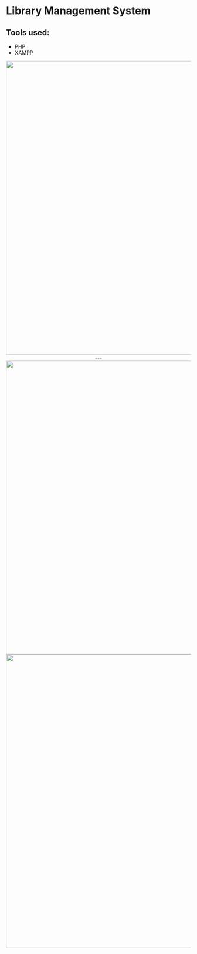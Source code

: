 # Library Management System
## Tools used:
 - PHP
 - XAMPP
 
 <p float="left" align="middle">
  <img src="https://user-images.githubusercontent.com/57464461/113481219-26145400-9490-11eb-8e58-a361356b03f7.jpg" width = "800px"alt="" />
---
  <img src="https://user-images.githubusercontent.com/57464461/113481217-257bbd80-9490-11eb-999c-474f73d7da94.jpg" width = "800px"alt="" /> 
  <img src="https://user-images.githubusercontent.com/57464461/113481220-26acea80-9490-11eb-8ace-14d145265f97.jpg" width = "800px"alt=""  />
</p>
